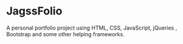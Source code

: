 # JagssFolio
A personal portfolio project using HTML, CSS, JavaScript, jQueries , Bootstrap and some other helping frameworks.
